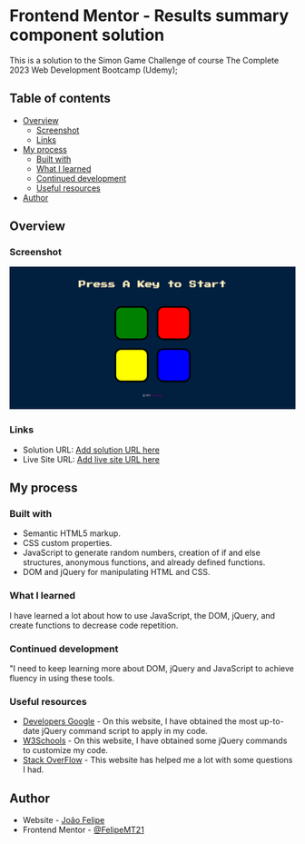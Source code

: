 # Frontend Mentor - Results summary component solution

This is a solution to the Simon Game Challenge of course The Complete 2023 Web Development Bootcamp  (Udemy);

## Table of contents

- [Overview](#overview)
  - [Screenshot](#screenshot)
  - [Links](#links)
- [My process](#my-process)
  - [Built with](#built-with)
  - [What I learned](#what-i-learned)
  - [Continued development](#continued-development)
  - [Useful resources](#useful-resources)
- [Author](#author)

## Overview

### Screenshot

![](./screenshot.png)

### Links

- Solution URL: [Add solution URL here](https://github.com/FelipeMT21/simon-game-challenge)
- Live Site URL: [Add live site URL here](https://felipemt21.github.io/simon-game-challenge/)

## My process

### Built with

- Semantic HTML5 markup.
- CSS custom properties.
- JavaScript to generate random numbers, creation of if and else structures, anonymous functions, and already defined functions. 
- DOM and jQuery for manipulating HTML and CSS.

### What I learned

I have learned a lot about how to use JavaScript, the DOM, jQuery, and create functions to decrease code repetition.

### Continued development

"I need to keep learning more about DOM, jQuery and JavaScript to achieve fluency in using these tools.

### Useful resources

- [Developers Google](https://developers.google.com/speed/libraries?hl=pt-br#jquery) - On this website, I have obtained the most up-to-date jQuery command script to apply in my code.
- [W3Schools](https://www.w3schools.com/jquery/jquery_ref_effects.asp) - On this website, I have obtained some jQuery commands to customize my code.
- [Stack OverFlow](https://stackoverflow.com/questions/275931/how-do-you-make-an-element-flash-in-jquery) - This website has helped me a lot with some questions I had.

## Author

- Website - [João Felipe](https://felipemt21.github.io/curriculo/)
- Frontend Mentor - [@FelipeMT21](https://www.frontendmentor.io/profile/FelipeMT21)
